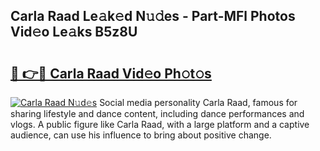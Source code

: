 ## Carla Raad Le𝚊k𝚎d N𝚞𝚍es - Part-MFl Photos Vid𝚎o Le𝚊ks B5z8U

# <h2><a href="http://fbbqwa.evod.top/?m=Carla+Raad">🔗 👉🔴 Carla Raad Vid𝚎o Ph𝚘t𝚘s</a></h2>

[![Carla Raad N𝚞d𝚎s](https://i.imgur.com/8V9OHl7.gif)](http://fbbqwa.evod.top/?m=Carla+Raad)
Social media personality Carla Raad, famous for sharing lifestyle and dance content, including dance performances and vlogs. A public figure like Carla Raad, with a large platform and a captive audience, can use his influence to bring about positive change. 
